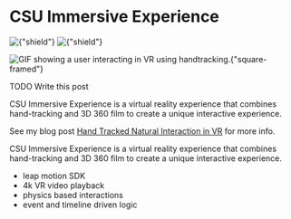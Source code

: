 # CSU Immersive Experience
![{"shield"}](https://img.shields.io/badge/Engine-Unity-red.svg)
![{"shield"}](https://img.shields.io/badge/Platform-HTC%20Vive,%20Oculus%20Rift-blue.svg)

![GIF showing a user interacting in VR using handtracking.{"square-framed"}](/img/article/handtrack/ht_csu.gif)

TODO Write this post

CSU Immersive Experience is a virtual reality experience that combines hand-tracking and 3D 360 film to create a unique interactive experience.

See my blog post [ Hand Tracked Natural Interaction in VR](/posts/hand-tracked-natural-interaction-in-vr/) for more info. 


CSU Immersive Experience is a virtual reality experience that combines hand-tracking and 3D 360 film to create a unique interactive experience.

- leap motion SDK
- 4k VR video playback
- physics based interactions
- event and timeline driven logic
